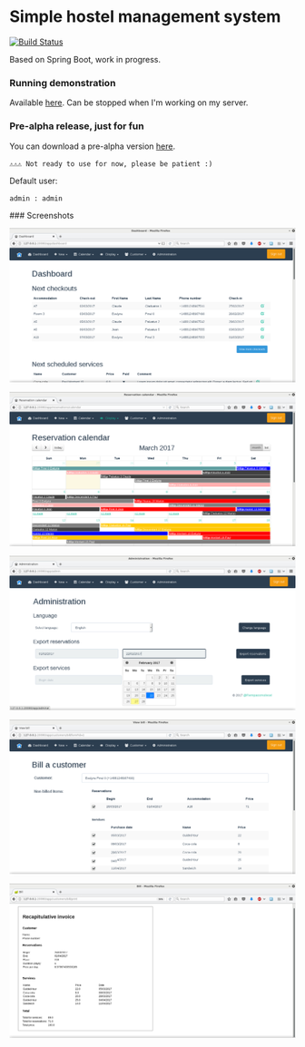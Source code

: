 # Simple hostel management system

[![Build Status](https://travis-ci.org/remipassmoilesel/simple-hostel-management.svg?branch=master)](https://travis-ci.org/remipassmoilesel/simple-hostel-management)

Based on Spring Boot, work in progress. 

### Running demonstration

Available [here](http://vps303506.ovh.net:20070/). Can be stopped when I'm working on my server.

### Pre-alpha release, just for fun

You can download a pre-alpha version [here](https://github.com/remipassmoilesel/simple-hostel-management/releases/tag/0.1.0).

    ⚠⚠⚠ Not ready to use for now, please be patient :)

Default user:

    admin : admin
        
### Screenshots

![Screenshot](screenshots/screenshot_1.png)

![Screenshot](screenshots/screenshot_2.png)

![Screenshot](screenshots/screenshot_3.png)

![Screenshot](screenshots/screenshot_4.png)

![Screenshot](screenshots/screenshot_5.png)

